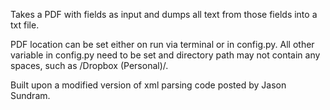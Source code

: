 Takes a PDF with fields as input and dumps all text from those fields into a txt file. 

PDF location can be set either on run via terminal or in config.py. All other variable in config.py need to be set and directory path may not contain any spaces, such as /Dropbox (Personal)/.

Built upon a modified version of xml parsing code posted by Jason Sundram. 